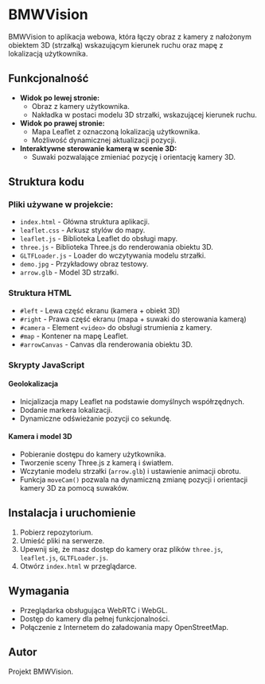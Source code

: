 # BMWVision

BMWVision to aplikacja webowa, która łączy obraz z kamery z nałożonym obiektem 3D (strzałką) wskazującym kierunek ruchu oraz mapę z lokalizacją użytkownika.

## Funkcjonalność
- **Widok po lewej stronie:**
  - Obraz z kamery użytkownika.
  - Nakładka w postaci modelu 3D strzałki, wskazującej kierunek ruchu.
- **Widok po prawej stronie:**
  - Mapa Leaflet z oznaczoną lokalizacją użytkownika.
  - Możliwość dynamicznej aktualizacji pozycji.
- **Interaktywne sterowanie kamerą w scenie 3D:**
  - Suwaki pozwalające zmieniać pozycję i orientację kamery 3D.

## Struktura kodu

### Pliki używane w projekcie:
- `index.html` - Główna struktura aplikacji.
- `leaflet.css` - Arkusz stylów do mapy.
- `leaflet.js` - Biblioteka Leaflet do obsługi mapy.
- `three.js` - Biblioteka Three.js do renderowania obiektu 3D.
- `GLTFLoader.js` - Loader do wczytywania modelu strzałki.
- `demo.jpg` - Przykładowy obraz testowy.
- `arrow.glb` - Model 3D strzałki.

### Struktura HTML
- `#left` - Lewa część ekranu (kamera + obiekt 3D)
- `#right` - Prawa część ekranu (mapa + suwaki do sterowania kamerą)
- `#camera` - Element `<video>` do obsługi strumienia z kamery.
- `#map` - Kontener na mapę Leaflet.
- `#arrowCanvas` - Canvas dla renderowania obiektu 3D.

### Skrypty JavaScript
#### **Geolokalizacja**
- Inicjalizacja mapy Leaflet na podstawie domyślnych współrzędnych.
- Dodanie markera lokalizacji.
- Dynamiczne odświeżanie pozycji co sekundę.

#### **Kamera i model 3D**
- Pobieranie dostępu do kamery użytkownika.
- Tworzenie sceny Three.js z kamerą i światłem.
- Wczytanie modelu strzałki (`arrow.glb`) i ustawienie animacji obrotu.
- Funkcja `moveCam()` pozwala na dynamiczną zmianę pozycji i orientacji kamery 3D za pomocą suwaków.

## Instalacja i uruchomienie
1. Pobierz repozytorium.
2. Umieść pliki na serwerze.
3. Upewnij się, że masz dostęp do kamery oraz plików `three.js`, `leaflet.js`, `GLTFLoader.js`.
4. Otwórz `index.html` w przeglądarce.

## Wymagania
- Przeglądarka obsługująca WebRTC i WebGL.
- Dostęp do kamery dla pełnej funkcjonalności.
- Połączenie z Internetem do załadowania mapy OpenStreetMap.

## Autor
Projekt BMWVision.
